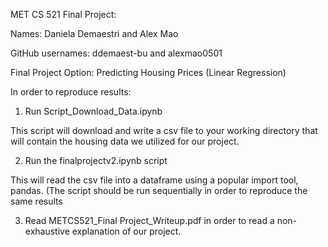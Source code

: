 MET CS 521 Final Project:

Names: Daniela Demaestri and Alex Mao

GitHub usernames: ddemaest-bu and alexmao0501



Final Project Option:
Predicting Housing Prices (Linear Regression)




In  order to reproduce results: 

1. Run Script_Download_Data.ipynb

This script will download and write a csv file to your working directory that will contain the housing data we utilized for our project. 

2. Run the finalprojectv2.ipynb script

This will read the csv file into a dataframe using a popular import tool, pandas. (The script should be run sequentially in order to reproduce the same results 

3. Read METCS521_Final Project_Writeup.pdf in order to read a non-exhaustive explanation of our project.